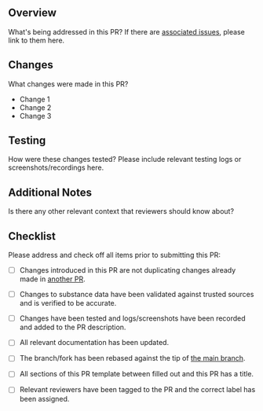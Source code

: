 ## Overview

What's being addressed in this PR? If there are [associated issues](https://github.com/ded-grl/SubstanceSearch/issues), please link to them here.

## Changes

What changes were made in this PR?

* Change 1
* Change 2
* Change 3

## Testing

How were these changes tested? Please include relevant testing logs or screenshots/recordings here.

## Additional Notes

Is there any other relevant context that reviewers should know about?

## Checklist

Please address and check off all items prior to submitting this PR:

- [ ] Changes introduced in this PR are not duplicating changes already made in [another PR](https://github.com/ded-grl/SubstanceSearch/pulls).
- [ ] Changes to substance data have been validated against trusted sources and is verified to be accurate.
- [ ] Changes have been tested and logs/screenshots have been recorded and added to the PR description.
- [ ] All relevant documentation has been updated.
- [ ] The branch/fork has been rebased against the tip of [the main branch](https://github.com/ded-grl/SubstanceSearch/tree/main).
- [ ] All sections of this PR template between filled out and this PR has a title.
- [ ] Relevant reviewers have been tagged to the PR and the correct label has been assigned.


